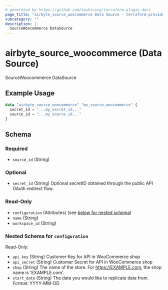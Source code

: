 ```yaml
---
# generated by https://github.com/hashicorp/terraform-plugin-docs
page_title: "airbyte_source_woocommerce Data Source - terraform-provider-airbyte"
subcategory: ""
description: |-
  SourceWoocommerce DataSource
---
```


# airbyte_source_woocommerce (Data Source)

SourceWoocommerce DataSource

## Example Usage

```terraform
data "airbyte_source_woocommerce" "my_source_woocommerce" {
  secret_id = "...my_secret_id..."
  source_id = "...my_source_id..."
}
```

<!-- schema generated by tfplugindocs -->
## Schema

### Required

- `source_id` (String)

### Optional

- `secret_id` (String) Optional secretID obtained through the public API OAuth redirect flow.

### Read-Only

- `configuration` (Attributes) (see [below for nested schema](#nestedatt--configuration))
- `name` (String)
- `workspace_id` (String)

<a id="nestedatt--configuration"></a>
### Nested Schema for `configuration`

Read-Only:

- `api_key` (String) Customer Key for API in WooCommerce shop
- `api_secret` (String) Customer Secret for API in WooCommerce shop
- `shop` (String) The name of the store. For https://EXAMPLE.com, the shop name is 'EXAMPLE.com'.
- `start_date` (String) The date you would like to replicate data from. Format: YYYY-MM-DD


